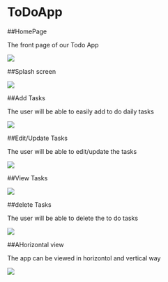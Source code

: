 # ToDoApp

##HomePage

The front page of our Todo App

<img src="screenshots/priority.png"/>

##Splash screen

<img src="screenshots/starting.gif"/>

##Add Tasks

The user will be able to easily add to do daily tasks 

<img src="screenshots/AddList.gif"/>

##Edit/Update Tasks

The user will be able to edit/update the tasks 

<img src="screenshots/editTask.gif"/>

##View Tasks

<img src="screenshots/Viewtask.gif"/>

##delete Tasks

The user will be able to delete the to do tasks

<img src="screenshots/deletetask.gif"/>

##AHorizontal view

The app can be viewed in horizontol and vertical way

<img src="screenshots/horizontal.gif"/>
